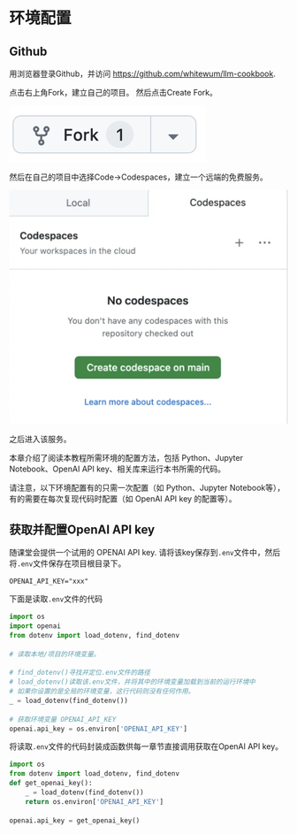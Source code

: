 # 环境配置

## Github

用浏览器登录Github，并访问 https://github.com/whitewum/llm-cookbook.

点击右上角Fork，建立自己的项目。  然后点击Create Fork。

![](../figures/Snipaste_2024-04-23_17-55-21.png)

然后在自己的项目中选择Code->Codespaces，建立一个远端的免费服务。

![](../figures/Snipaste_2024-04-23_17-53-41.png)

之后进入该服务。

本章介绍了阅读本教程所需环境的配置方法，包括 Python、Jupyter Notebook、OpenAI API key、相关库来运⾏本书所需的代码。

请注意，以下环境配置有的只需一次配置（如 Python、Jupyter Notebook等），有的需要在每次复现代码时配置（如 OpenAI API key 的配置等）。

<!--
## 一、安装Anaconda

由于官网安装较慢，我们可以通过清华源镜像来安装[Anaconda](https://mirrors.tuna.tsinghua.edu.cn/anaconda/archive)

<p align="center">
  <img src="figures/C0/Anaconda-file-list.png" width="1000" alt="Anaconda下载">
</p>

选择对应的版本下载安装即可。


如果已安装Anaconda，则可以跳过以下步骤。

- 如果我们使用Window系统，可以下载`Anaconda3-2023.07-1-Windows-x86_64.exe`安装包直接安装即可。

- 如果我们使用MacOS系统
    1. Intel芯片：可以下载`Anaconda3-2023.07-1-MacOSX-x86_64.sh`
    2. Apple芯片：可以下载`Anaconda3-2023.07-1-MacOSX-arm64.sh`
    并执行以下操作：


```python
# 以Intel处理器为例，⽂件名可能会更改
sh Anaconda3-2023.07-1-MacOSX-x86_64.sh -b
```

接下来，初始化终端Shell，以便我们可以直接运⾏conda。


```python
~/anaconda3/bin/conda init
```

现在关闭并重新打开当前的shell，我们会发现在命令行的前面多了一个`(base)`,这是anaconda的一个基础`python`环境。下⾯我们使⽤以下命令来创建⼀个新的环境：


```python
# 创建一个名为chatgpt且python版本为3.9的环境
conda create --name chatgpt python=3.9 -y
```

创建完成后，现在我们来激活 chatgpt 环境：


```python
conda activate chatgpt
```

## 二、安装本书需要用到的python库


```python
!pip install -q python-dotenv
!pip install -q openai
## 等更多的python包
```
-->

## 获取并配置OpenAI API key

  随课堂会提供一个试用的 OPENAI API key. 请将该key保存到`.env`文件中，然后将`.env`文件保存在项目根目录下。

```
OPENAI_API_KEY="xxx"
```  

<!--
在获取OpenAI API key之前我们需要[openai官网](https://openai.com/)中注册一个账号。这里假设我们已经有了openai账号，先在[openai官网](https://openai.com/)登录，登录后如下图所示：

<p align="center">
  <img src="figures/C0/openai-choose.png" width="1000" alt="openai官网登录后选择API">
</p>

我们选择`API`，然后点击右上角的头像，选择`View API keys`，如下图所示：

<p align="center">
  <img src="figures/C0/openai-get-key.png" width="1000" alt="openai获取key">
</p>

点击`Create new secret key`按钮创建OpenAI API key，我们将创建好的OpenAI API key复制以此形式`OPENAI_API_KEY="sk-..."`保存到`.env`文件中，并将`.env`文件保存在项目根目录下。# TODO:放到哪个固定位置待确认
-->


下面是读取`.env`文件的代码


```python
import os
import openai
from dotenv import load_dotenv, find_dotenv

# 读取本地/项目的环境变量。

# find_dotenv()寻找并定位.env文件的路径
# load_dotenv()读取该.env文件，并将其中的环境变量加载到当前的运行环境中  
# 如果你设置的是全局的环境变量，这行代码则没有任何作用。
_ = load_dotenv(find_dotenv())

# 获取环境变量 OPENAI_API_KEY
openai.api_key = os.environ['OPENAI_API_KEY']
```

将读取`.env`文件的代码封装成函数供每一章节直接调用获取在OpenAI API key。


```python
import os
from dotenv import load_dotenv, find_dotenv
def get_openai_key():
    _ = load_dotenv(find_dotenv())
    return os.environ['OPENAI_API_KEY']

openai.api_key = get_openai_key()
```
